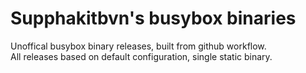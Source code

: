 # Supphakitbvn's busybox binaries
Unoffical busybox binary releases, built from github workflow.<br>
All releases based on default configuration, single static binary.
